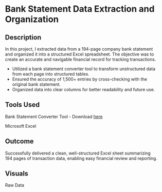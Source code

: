 # Bank Statement Data Extraction and Organization

## Description
In this project, I extracted data from a 194-page company bank statement and organized it into a structured Excel spreadsheet. The objective was to create an accurate and navigable financial record for tracking transactions.

- Utilized a bank statement converter tool to transform unstructured data from each page into structured tables.
- Ensured the accuracy of 1,500+ entries by cross-checking with the original bank statement.
- Organized data into clear columns for better readability and future use.

## Tools Used
Bank Statement Converter Tool - Download [here](https://bankstatementconverter.com/)

Microsoft Excel

## Outcome
Successfully delivered a clean, well-structured Excel sheet summarizing 194 pages of transaction data, enabling easy financial review and reporting.

## Visuals
Raw Data
